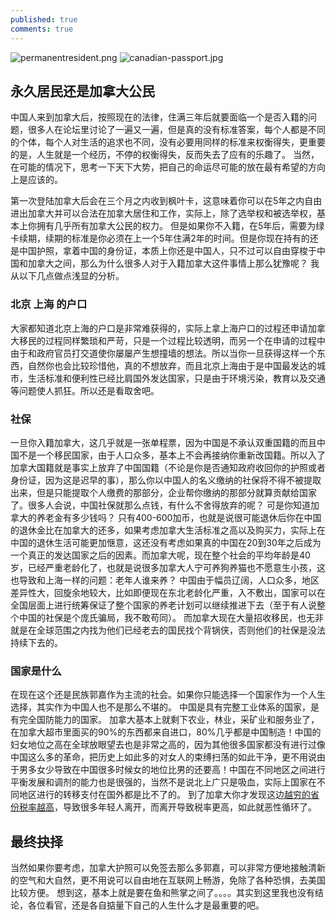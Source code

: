 ```yaml
---
published: true
comments: true
---
```

![permanentresident.png]({{site.baseurl}}/images/permanentresident.png)
![canadian-passport.jpg]({{site.baseurl}}/images/canadian-passport.jpg)


## 永久居民还是加拿大公民

中国人来到加拿大后，按照现在的法律，住满三年后就要面临一个是否入籍的问题，很多人在论坛里讨论了一遍又一遍，但是真的没有标准答案，每个人都是不同的个体，每个人对生活的追求也不同，没有必要用同样的标准来权衡得失，更重要的是，人生就是一个经历，不停的权衡得失，反而失去了应有的乐趣了。 当然，在可能的情况下，思考一下天下大势，把自己的命运尽可能的放在最有希望的方向上是应该的。

第一次登陆加拿大后会在三个月之内收到枫叶卡，这意味着你可以在5年之内自由进出加拿大并可以合法在加拿大居住和工作，实际上，除了选举权和被选举权，基本上你拥有几乎所有加拿大公民的权力。 但是如果你不入籍，在5年后，需要为绿卡续期，续期的标准是你必须在上一个5年住满2年的时间。但是你现在持有的还是中国护照，拿着中国的身份证，本质上你还是中国人，只不过可以自由穿梭于中国和加拿大之间，那么为什么很多人对于入籍加拿大这件事情上那么犹豫呢？ 我从以下几点做点浅显的分析。

### 北京 上海 的户口

大家都知道北京上海的户口是非常难获得的，实际上拿上海户口的过程还申请加拿大移民的过程同样繁琐和严苛，只是一个过程比较透明，而另一个在申请的过程中由于和政府官员打交道使你屡屡产生想撞墙的想法。所以当你一旦获得这样一个东西，自然你也会比较珍惜他，真的不想放弃，而且北京上海由于是中国最发达的城市，生活标准和便利性已经比肩国外发达国家，只是由于环境污染，教育以及交通等问题使人抓狂。所以还是看取舍吧。

### 社保

一旦你入籍加拿大，这几乎就是一张单程票，因为中国是不承认双重国籍的而且中国不是一个移民国家，由于人口众多，基本上不会再接纳你重新改国籍。所以入了加拿大国籍就是事实上放弃了中国国籍（不论是你是否通知政府收回你的护照或者身份证，因为这是迟早的事），那么你以中国人的名义缴纳的社保将不得不被提取出来，但是只能提取个人缴费的那部分，企业帮你缴纳的那部分就算贡献给国家了。很多人会说，中国社保就那么点钱，有什么不舍得放弃的呢？ 可是你知道加拿大的养老金有多少钱吗？ 只有400-600加币，也就是说很可能退休后你在中国的退休金比在加拿大的还多，如果考虑加拿大生活标准之高以及购买力，实际上在中国的退休生活可能更加惬意，这还没有考虑如果真的中国在20到30年之后成为一个真正的发达国家之后的因素。而加拿大呢，现在整个社会的平均年龄是40岁，已经严重老龄化了，也就是说很多加拿大人宁可养狗养猫也不愿意生小孩，这也导致和上海一样的问题：老年人谁来养？ 中国由于幅员辽阔，人口众多，地区差异性大，回旋余地较大，比如即便现在东北老龄化严重，入不敷出，国家可以在全国层面上进行统筹保证了整个国家的养老计划可以继续推进下去（至于有人说整个中国的社保是个庞氏骗局，我不敢苟同）。 而加拿大现在大量招收移民，也无非就是在全球范围之内找为他们已经老去的国民找个背锅侠，否则他们的社保是没法持续下去的。

### 国家是什么

在现在这个还是民族郭嘉作为主流的社会。如果你只能选择一个国家作为一个人生选择，其实作为中国人也不是那么不堪的。 中国是具有完整工业体系的国家，是有完全国防能力的国家。 加拿大基本上就剩下农业，林业，采矿业和服务业了，在加拿大超市里面买的90%的东西都来自进口，80%几乎都是中国制造！中国的妇女地位之高在全球放眼望去也是非常之高的，因为其他很多国家都没有进行过像中国这么多的革命，把历史上如此多的对女人的束缚扫荡的如此干净，更不用说由于男多女少导致在中国很多时候女的地位比男的还要高！中国在不同地区之间进行平衡发展和调剂的能力也是很强的，当然不是说北上广只是吸血，实际上国家在不同地区进行的转移支付在国外都是比不了的。 到了加拿大你才发现这边[越穷的省份税率越高](https://en.wikipedia.org/wiki/Income_taxes_in_Canada#Provincial_and_territorial_personal_income_taxes)，导致很多年轻人离开，而离开导致税率更高，如此就恶性循环了。

## 最终抉择

当然如果你要考虑，加拿大护照可以免签去那么多郭嘉，可以非常方便地接触清新的空气和大自然，更不用说可以自由地在互联网上畅游，免除了各种恐惧，去美国比较方便。 想到这，基本上就是要在鱼和熊掌之间了。。。。其实到这里我也没有结论，各位看官，还是各自掂量下自己的人生什么才是最重要的吧。

